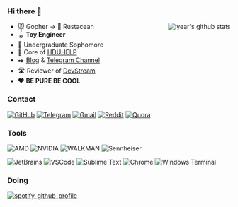 ### Hi there 👋

<img align="right" src="https://github-readme-stats.vercel.app/api?username=iyear&show_icons=true&icon_color=0366d6&bg_color=ffffff&count_private=true&hide_title=true" alt="iyear's github stats"/>

- 🐭 Gopher → 🦀 Rustacean
- 🪀 **Toy Engineer**
- 🏬 Undergraduate Sophomore
- 🧑 Core of [HDUHELP](https://github.com/hduhelp)
- ✒️ [Blog](https://iyear.me) & [Telegram Channel](https://t.me/iyear)
- 🛣️ Reviewer of [DevStream](https://github.com/devstream-io/devstream)
- ❤️ **BE PURE BE COOL**

### Contact

[![GitHub](https://img.shields.io/badge/github-%23100000.svg?&style=for-the-badge&logo=github&logoColor=white)](https://github.com/iyear)
[![Telegram](https://img.shields.io/badge/telegram-%2326A5E4.svg?&style=for-the-badge&logo=telegram&logoColor=white)](https://t.me/xixilll)
[![Gmail](https://img.shields.io/badge/gmail-%23EA4335.svg?&style=for-the-badge&logo=gmail&logoColor=white)](mailto:ljyngup@gmail.com)
[![Reddit](https://img.shields.io/badge/reddit-%23FF4500.svg?&style=for-the-badge&logo=reddit&logoColor=white)](https://www.reddit.com/user/iyear_)
[![Quora](https://img.shields.io/badge/quora-%23B92B27.svg?&style=for-the-badge&logo=quora&logoColor=white)](https://www.quora.com/profile/Iyear)

### Tools
![AMD](https://img.shields.io/badge/amd-%23ED1C24.svg?&style=for-the-badge&logo=amd&logoColor=white)
![NVIDIA](https://img.shields.io/badge/nvidia-%2376B900.svg?&style=for-the-badge&logo=nvidia&logoColor=white)
![WALKMAN](https://img.shields.io/badge/walkman%20A55-%23000000.svg?&style=for-the-badge&logo=walkman&logoColor=white)
![Sennheiser](https://img.shields.io/badge/sennheiser%20IE40pro-%23000000.svg?&style=for-the-badge&logo=sennheiser&logoColor=white)

![JetBrains](https://img.shields.io/badge/jetbrains-%23000000.svg?&style=for-the-badge&logo=jetbrains&logoColor=white)
![VSCode](https://img.shields.io/badge/vscode-%23007ACC.svg?&style=for-the-badge&logo=visual-studio-code&logoColor=white)
![Sublime Text](https://img.shields.io/badge/Sublime%20Text-%23FF9800.svg?&style=for-the-badge&logo=sublime%20text&logoColor=white)
![Chrome](https://img.shields.io/badge/google%20chrome-%234285F4.svg?&style=for-the-badge&logo=google%20chrome&logoColor=white)
![Windows Terminal](https://img.shields.io/badge/Windows%20Terminal-%234D4D4D.svg?style=for-the-badge&logo=Windows%20Terminal&logoColor=white)

### Doing

[![spotify-github-profile](https://spotify-github-profile.vercel.app/api/view?uid=31s6rhh7puhqyw7bwvqkiexnx27e&cover_image=true&theme=novatorem&show_offline=false&background_color=121212&interchange=true&bar_color=53b14f&bar_color_cover=false)](https://spotify-github-profile.vercel.app/api/view?uid=31s6rhh7puhqyw7bwvqkiexnx27e&redirect=true)
